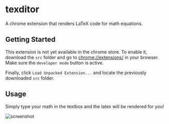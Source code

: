 # texditor

A chrome extension that renders LaTeX code for math equations.

## Getting Started

This extension is not yet available in the chrome store. To enable it, download the `src` folder and go to [chrome://extensions/](chrome://extensions/) in your browser. Make sure the `developer mode` button is active.

Finally, click `Load Unpacked Extension...` and locate the previously downloaded `src` folder.

## Usage

Simply type your math in the textbox and the latex will be rendered for you!

![screenshot](https://github.com/chrisboo/texditor/texditor-example.PNG)
